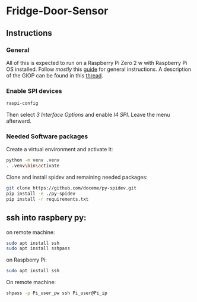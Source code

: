 # Fridge-Door-Sensor

## Instructions

### General
All of this is expected to run on a Raspberry Pi Zero 2 w with Raspberry Pi OS installed. 
Follow _mostly_ this [guide](https://tutorials-raspberrypi.de/infrarot-abstandsmessung-mit-dem-raspberry-pi-sharp-gp2y0a02yk0f/) for general instructions.
A description of the GIOP can be found in this [thread](https://forums.raspberrypi.com/viewtopic.php?t=378242).

### Enable SPI devices
```bash
raspi-config
```
Then select _3 Interface Options_ and enable _I4 SPI_. Leave the menu afterward.

### Needed Software packages
 Create a virtual environment and activate it:
```bash
python -m venv .venv
. .venv\bin\activate
```
Clone and install spidev and remaining needed packages:
```bash
git clone https://github.com/doceme/py-spidev.git
pip install -e ./py-spidev
pip install -r requirements.txt
```

## ssh into raspbery py:
on remote machine:
```bash
sudo apt install ssh
sudo apt install sshpass
```
on Raspberry Pi:
```bash
sudo apt install ssh
```
On remote machine:
```bash
shpass -p Pi_user_pw ssh Pi_user@Pi_ip
```

